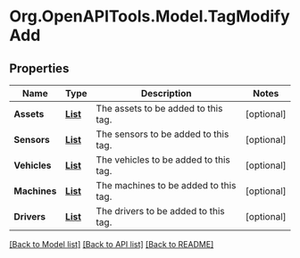 # Org.OpenAPITools.Model.TagModifyAdd
## Properties

Name | Type | Description | Notes
------------ | ------------- | ------------- | -------------
**Assets** | [**List<TaggedAssetBase>**](TaggedAssetBase.md) | The assets to be added to this tag. | [optional] 
**Sensors** | [**List<TaggedSensorBase>**](TaggedSensorBase.md) | The sensors to be added to this tag. | [optional] 
**Vehicles** | [**List<TaggedVehicleBase>**](TaggedVehicleBase.md) | The vehicles to be added to this tag. | [optional] 
**Machines** | [**List<TaggedMachineBase>**](TaggedMachineBase.md) | The machines to be added to this tag. | [optional] 
**Drivers** | [**List<TaggedDriverBase>**](TaggedDriverBase.md) | The drivers to be added to this tag. | [optional] 

[[Back to Model list]](../README.md#documentation-for-models) [[Back to API list]](../README.md#documentation-for-api-endpoints) [[Back to README]](../README.md)

